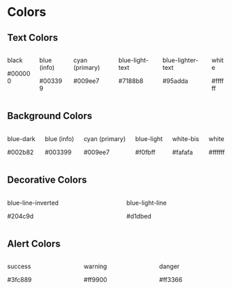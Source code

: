 # Colors

## Text Colors

<div class="bal-app">
  <div class="columns is-multiline mt-2">
    <div class="column is-4 has-background-black">
      <p class="has-text-white is-bold">black</p>
      <p class="has-text-white is-small">#000000</p>
    </div>
    <div class="column is-4 has-background-blue">
      <p class="has-text-white is-bold">blue (info)</p>
      <p class="has-text-white is-small">#003399</p>
    </div>
    <div class="column is-4 has-background-cyan">
      <p class="has-text-white is-bold">cyan (primary)</p>
      <p class="has-text-white is-small">#009ee7</p>
    </div>
    <div class="column is-4 has-background-blue-light-text">
      <p class="has-text-white is-bold">blue-light-text</p>
      <p class="has-text-white is-small">#7188b8</p>
    </div>
    <div class="column is-4 has-background-blue-lighter-text">
      <p class="has-text-blue is-bold">blue-lighter-text</p>
      <p class="has-text-blue is-small">#95adda</p>
    </div>
    <div class="column is-4 has-background-white">
      <p class="has-text-blue is-bold">white</p>
      <p class="has-text-blue is-small">#ffffff</p>
    </div>
  </div>
</div>

## Background Colors

<div class="bal-app">
  <div class="columns is-multiline mt-2">
    <div class="column is-4 has-background-blue-dark">
      <p class="has-text-white is-bold">blue-dark</p>
      <p class="has-text-white is-small">#002b82</p>
    </div>
    <div class="column is-4 has-background-blue">
      <p class="has-text-white is-bold">blue (info)</p>
      <p class="has-text-white is-small">#003399</p>
    </div>
    <div class="column is-4 has-background-cyan">
      <p class="has-text-white is-bold">cyan (primary)</p>
      <p class="has-text-white is-small">#009ee7</p>
    </div>
    <div class="column is-4 has-background-blue-light">
      <p class="has-text-blue is-bold">blue-light</p>
      <p class="has-text-blue is-small">#f0fbff</p>
    </div>
    <div class="column is-4 has-background-white-bis">
      <p class="has-text-blue is-bold">white-bis</p>
      <p class="has-text-blue is-small">#fafafa</p>
    </div>
    <div class="column is-4 has-background-white">
      <p class="has-text-blue is-bold">white</p>
      <p class="has-text-blue is-small">#ffffff</p>
    </div>
  </div>
</div>

## Decorative Colors

<div class="bal-app">
  <div class="columns is-multiline mt-2">
    <div class="column is-4 has-background-blue-line-inverted">
      <p class="has-text-white is-bold">blue-line-inverted</p>
      <p class="has-text-white is-small">#204c9d</p>
    </div>
    <div class="column is-4 has-background-blue-light-line">
      <p class="has-text-blue is-bold">blue-light-line</p>
      <p class="has-text-blue is-small">#d1dbed</p>
    </div>
  </div>
</div>

## Alert Colors

<div class="bal-app">
  <div class="columns is-multiline mt-2">
    <div class="column is-4 has-background-success">
      <p class="has-text-white is-bold">success</p>
      <p class="has-text-white is-small">#3fc889</p>
    </div>
    <div class="column is-4 has-background-warning">
      <p class="has-text-white is-bold">warning</p>
      <p class="has-text-white is-small">#ff9900</p>
    </div>
    <div class="column is-4 has-background-danger">
      <p class="has-text-white is-bold">danger</p>
      <p class="has-text-white is-small">#ff3366</p>
    </div>
  </div>
</div>
